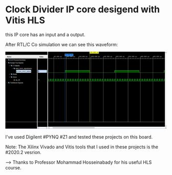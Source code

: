 # Clock Divider IP core desigend with Vitis HLS


this IP core has an input and a output.

After RTL/C Co simulation we can see this waveform:

![alt text](https://github.com/salemsajjad/Vitis-HLS-Sequential/blob/main/07-Clock_Divider/waveform.JPG?raw=true)


I've used Digilent #PYNQ #Z1 and tested these projects on this board.

Note: The Xilinx Vivado and Vitis tools that I used in these projects is the #2020.2 vesrion. 

--> Thanks to Professor Mohammad Hosseinabady for his useful HLS course. 

